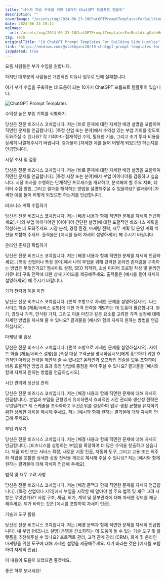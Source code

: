 ```yaml
---
title: "사이드 허슬 구축을 위한 10가지 ChatGPT 프롬프트 템플릿"
description: ""
coverImage: "/assets/img/2024-06-23-10ChatGPTPromptTemplatesForBuildingSideHustles_0.png"
date: 2024-06-23 19:14
ogImage:
  url: /assets/img/2024-06-23-10ChatGPTPromptTemplatesForBuildingSideHustles_0.png
tag: Tech
originalTitle: "10 ChatGPT Prompt Templates For Building Side Hustles"
link: "https://medium.com/@slakhyani20/10-chatgpt-prompt-templates-for-building-side-hustles-4876083b2eae"
isUpdated: true
---
```


요즘 사람들은 부가 수입을 원합니다.

하지만 대부분의 사람들은 개인적인 이유나 업무로 인해 실패합니다.

여기 부가 수입을 구축하는 데 도움이 되는 10가지 ChatGPT 프롬프트 템플릿이 있습니다:

![ChatGPT Prompt Templates](/assets/img/2024-06-23-10ChatGPTPromptTemplatesForBuildingSideHustles_0.png)

<div class="content-ad"></div>

수익성 높은 부업 기회를 식별하기

당신은 전문 비즈니스 코치입니다. 저는 [바로 문제에 대한 자세한 배경 설명을 포함하여 직면한 문제를 언급합니다]. [특정 산업 또는 분야]에서 수익성 있는 부업 기회를 찾도록 도와주실 수 있나요? 각 기회마다 잠재적인 수익, 필요한 기술, 그리고 초기 투자 비용을 상세히 나열해주시기 바랍니다. 결과물이 [자세한 예를 들어 어떻게 되었으면 하는지를 언급합니다].

시장 조사 및 검증

당신은 전문 비즈니스 코치입니다. 저는 [바로 문제에 대한 자세한 배경 설명을 포함하여 직면한 문제를 언급합니다]. [특정 시장 또는 분야]에서 부업 아이디어를 검증하고 싶습니다. 시장 조사를 수행하는 단계적인 프로세스를 개요하고, 분석해야 할 주요 지표, 데이터 수집 방법, 그리고 결과를 해석하는 방법을 설명해주실 수 있을까요? 결과물이 [자세한 예를 들어 어떻게 되었으면 하는지를 언급합니다].

<div class="content-ad"></div>

비즈니스 계획 수립하기

당신은 전문 비즈니스 코치입니다. 저는 [배경 내용과 함께 직면한 문제를 자세히 언급하세요]. 나의 부업 아이디어인 [아이디어 간단한 설명]에 대한 포괄적인 비즈니스 계획을 작성하는 데 도와주세요. 시장 분석, 경쟁 환경, 마케팅 전략, 재무 계획 및 운영 계획 섹션을 포함해 주세요. 출력물은 [예시를 들어 자세히 설명하세요] 해 주시기 바랍니다.

온라인 존재감 확립하기

당신은 전문 비즈니스 코치입니다. 저는 [배경 내용과 함께 직면한 문제를 자세히 언급하세요]. [특정 산업이나 특정 분야]에서 나의 부업을 위해 강력한 온라인 존재감을 구축하는 방법은 무엇인가요? 웹사이트 설정, SEO 최적화, 소셜 미디어 프로필 작성 및 온라인 커뮤니티 구축 전략에 대한 상세 가이드를 제공해주세요. 출력물은 [예시를 들어 자세히 설명하세요] 해 주시기 바랍니다.

<div class="content-ad"></div>

가격 전략과 이윤 마진

당신은 전문 비즈니스 코치입니다. [면책 조항으로 자세한 문제를 설명하십시오]. 나는 사이드 허슬 [제품/서비스 설명]에 대한 가격 전략을 개발하는 데 도움이 필요합니다. 원가, 경쟁사 가격, 인식된 가치, 그리고 이윤 마진과 같은 요소를 고려한 가격 설정에 대해 자세한 방법을 제시해 줄 수 있나요? 결과물을 [예시와 함께 자세히 원하는 방법을 언급하십시오].

마케팅 및 홍보

당신은 전문 비즈니스 코치입니다. [면책 조항으로 자세한 문제를 설명하십시오]. 사이드 허슬 [제품/서비스 설명]를 [특정 대상 고객군을 명시하십시오]에게 홍보하기 위한 효과적인 마케팅 전략을 제안해 줄 수 있나요? 온라인과 오프라인 전술을 모두 포함하며 비용 효율적인 방법과 효과 측정 방법에 중점을 두어 주실 수 있나요? 결과물을 [예시와 함께 자세히 원하는 방법을 언급하십시오].

<div class="content-ad"></div>

시간 관리와 생산성 관리

당신은 전문 비즈니스 코치입니다. 저는 [배경 내용과 함께 직면한 문제에 대해 자세히 언급합니다]. 본업과 부업을 균형있게 유지하면서 효과적인 시간 관리와 생산성 전략은 무엇일까요? 제 스케줄을 조직화하고 우선순위를 설정하며 업무-생활 균형을 유지하기 위한 상세한 계획을 제시해 주세요. 저는 [예시와 함께 원하는 결과물에 대해 자세히 언급해 주세요].

부업 키우기

당신은 전문 비즈니스 코치입니다. 저는 [배경 내용과 함께 직면한 문제에 대해 자세히 언급합니다]. [비즈니스를 설명하는 부업]을 확장하여 더 많은 수익을 창출하고 싶습니다. 제품 라인 또는 서비스 확장, 새로운 시장 진출, 자동화 도구, 그리고 고용 또는 외주화 작업을 포함한 상세한 성장 전략을 개요로 제시해 주실 수 있나요? 저는 [예시와 함께 원하는 결과물에 대해 자세히 언급해 주세요].

<div class="content-ad"></div>

법적 및 재무 고려 사항

당신은 전문 비즈니스 코치입니다. 저는 [배경 문맥과 함께 직면한 문제를 자세히 언급합니다]. [특정 산업이나 지역]에서 부업을 시작할 때 알아야 할 주요 법적 및 재무 고려 사항은 무엇인가요? 사업 구조, 세금, 허가, 계약 및 장부관리에 대해 자세한 정보를 제공해주세요. 제가 바라는 것은 [예시를 포함하여 자세히 언급].

기술과 도구 활용

당신은 전문 비즈니스 코치입니다. 저는 [배경 문맥과 함께 직면한 문제를 자세히 언급합니다]. 내 부업 [비즈니스 설명] 운영을 간소화하는 데 도움이 될 수 있는 기술 도구 및 플랫폼을 추천해주실 수 있나요? 프로젝트 관리, 고객 관계 관리 (CRM), 회계 및 온라인 마케팅을 위한 도구에 대해 자세한 설명을 제공해주세요. 제가 바라는 것은 [예시를 포함하여 자세히 언급].

<div class="content-ad"></div>

이 내용이 도움이 되었으면 좋겣네요.

좋은 하루 보내세요!
